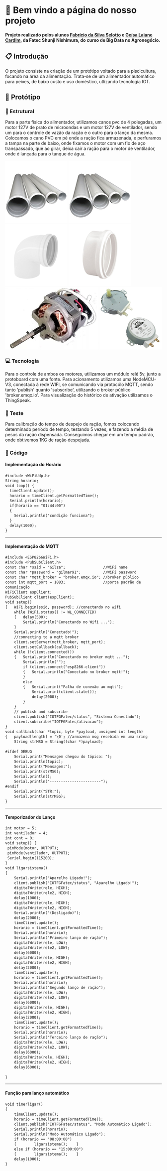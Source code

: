 # 🌻 Bem vindo a página do nosso projeto

#### Projeto realizado pelos alunos [Fabrício da Silva Selotto](https://gitlab.com/Selotto) e [Geísa Laiane Cardim](https://gitlab.com/geisa), da Fatec Shunji Nishimura, do curso de Big Data no Agronegócio.

## 📋 Introdução

O projeto consiste na criação de um protótipo voltado para a piscicultura, focando na área da alimentação. Trata-se de um alimentador automático para peixes, de baixo custo e uso doméstico, utlizando tecnologia IOT.

## 📌 Protótipo
### 🔨 Estrutural

Para a parte física do alimentador, utilizamos canos pvc de 4 polegadas, um motor 127V de prato de microondas e um motor 127V de ventilador, sendo um para o controle de vazão da ração e o outro para o lanço da mesma. Colocamos o cano PVC em pé onde a ração fica armazenada, e perfuramos a tampa na parte de baixo, onde fixamos o motor com um fio de aço transpassado, que ao girar, deixa cair a ração para o motor de ventilador, onde é lançada para o tanque de água.

![montagem](https://github.com/geisalaiane/automacao-piscicultura/blob/master/img/Cano.png?raw=true)
![cano](https://github.com/geisalaiane/automacao-piscicultura/blob/master/img/Cano.png?raw=true)
![joelho](https://github.com/geisalaiane/automacao-piscicultura/blob/master/img/joelho-pvc.png?raw=true)
![tampa](https://github.com/geisalaiane/automacao-piscicultura/blob/master/img/Tampa.png?raw=true)
![motor](https://github.com/geisalaiane/automacao-piscicultura/blob/master/img/motor%20ventilador.png?raw=true)
![motor2](https://github.com/geisalaiane/automacao-piscicultura/blob/master/img/motor-microonda.png?raw=true)



### 💻 Tecnologia 

Para o controle de ambos os motores, utilizamos um módulo relé 5v, junto a protoboard com uma fonte. Para acionamento utilizamos uma NodeMCU-V3, conectada à rede WIFI, se comunicando via protocólo MQTT, sendo tanto 'publish' quanto 'subscribe', utilizando o broker público 'broker.emqx.io'. Para visualização do histórico de ativação utilizamos o ThingSpeak. 

### 🔧 Teste

Para calibração do tempo de despejo de ração, fomos colocando determinado período de tempo, testando 5 vezes, e fazendo a média de pesos da ração dispensada. Conseguimos chegar em um tempo padrão, onde obtivemos 1KG de ração despejada.

### 📄 Código

#### Implementação do Horário
```
#include <WiFiUdp.h>
String horario;
void loop() {
  timeClient.update();
  horario = timeClient.getFormattedTime();
  Serial.println(horario);
  if(horario == "01:44:00")
  {
    Serial.println("condição funciona");
  }
  delay(1000);
}
```
___
#### Implementação do MQTT
~~~~
#include <ESP8266WiFi.h>
#include <PubSubClient.h>
const char *ssid = "Gilza";                 //WiFi name
const char *password = "gilmar91";          //WiFi password
const char *mqtt_broker = "broker.emqx.io"; //broker público
const int mqtt_port = 1883;                 //porta padrão de comunicação
WiFiClient espClient;
PubSubClient client(espClient);
void setup()
{   WiFi.begin(ssid, password); //conectando no wifi
    while (WiFi.status() != WL_CONNECTED)
    {   delay(500);
        Serial.println("Conectando no Wifi ...");
    }
    Serial.println("Conectado!");
    //connecting to a mqtt broker
    client.setServer(mqtt_broker, mqtt_port);
    client.setCallback(callback);
    while (!client.connected())
    {   Serial.println("Conectando no broker mqtt ...");
        Serial.println("");
        if (client.connect("esp8266-client"))
        {   Serial.println("Conectado no broker mqtt!");
        }
        else
        {   Serial.print("Falha de conexão ao mqtt");
            Serial.print(client.state());
            delay(2000);
        }
    }
    // publish and subscribe
    client.publish("IOTFGFatec/status", "Sistema Conectado");
    client.subscribe("IOTFGFatec/ativacao");
}
void callback(char *topic, byte *payload, unsigned int length)
{   payload[length] = '\0'; //armazena msg recebida em uma sring
    String strMSG = String((char *)payload);

#ifdef DEBUG
    Serial.print("Mensagem chegou do tópico: ");
    Serial.println(topic);
    Serial.print("Mensagem:");
    Serial.print(strMSG);
    Serial.println();
    Serial.println("-----------------------");
#endif
    Serial.print("STR:");
    Serial.println(strMSG);
}
~~~~
___
#### Temporizador do Lanço 
```
int motor = 5;
int ventilador = 4;
int cont = 0;
void setup() {
 pinMode(motor, OUTPUT);
 pinMode(ventilador, OUTPUT);
 Serial.begin(115200);
}
void ligarsistema()
{
    Serial.println("Aparelho Ligado!");
    client.publish("IOTFGFatec/status", "Aparelho Ligado!");
    digitalWrite(rele, HIGH);
    digitalWrite(rele2, HIGH);
    delay(1000);
    digitalWrite(rele, HIGH);
    digitalWrite(rele2, HIGH);
    Serial.println("(Desligado)");
    delay(2000);
    timeClient.update();
    horario = timeClient.getFormattedTime();
    Serial.println(horario);
    Serial.println("Primeiro lanço de ração");
    digitalWrite(rele, LOW);
    digitalWrite(rele2, LOW);
    delay(6000);
    digitalWrite(rele, HIGH);
    digitalWrite(rele2, HIGH);
    delay(2000);
    timeClient.update();
    horario = timeClient.getFormattedTime();
    Serial.println(horario);
    Serial.println("Segundo lanço de ração");
    digitalWrite(rele, LOW);
    digitalWrite(rele2, LOW);
    delay(6000);
    digitalWrite(rele, HIGH);
    digitalWrite(rele2, HIGH);
    delay(2000);
    timeClient.update();
    horario = timeClient.getFormattedTime();
    Serial.println(horario);
    Serial.println("Terceiro lanço de ração");
    digitalWrite(rele, LOW);
    digitalWrite(rele2, LOW);
    delay(6000);
    digitalWrite(rele, HIGH);
    digitalWrite(rele2, HIGH);
    delay(6000);

}
```
___
#### Função para lanço automático
```
void timerligar()
{
    timeClient.update();
    horario = timeClient.getFormattedTime();
    client.publish("IOTFGFatec/status", "Modo Automático Ligado");
    Serial.println(horario);
    Serial.println("Modo Automático Ligado");
    if (horario == "08:00:00")
    {        ligarsistema();    }
    else if (horario == "15:00:00")
    {        ligarsistema();    }
    delay(1000);
}
```
